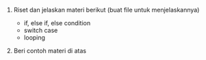 1. Riset dan jelaskan materi berikut (buat file untuk menjelaskannya)
	- if, else if, else condition
	- switch case
	- looping

2. Beri contoh materi di atas